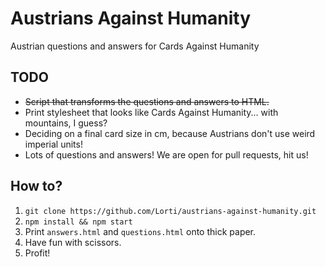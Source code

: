 # Austrians Against Humanity

Austrian questions and answers for Cards Against Humanity

## TODO
* ~~Script that transforms the questions and answers to HTML.~~
* Print stylesheet that looks like Cards Against Humanity... with mountains, I guess?
* Deciding on a final card size in cm, because Austrians don't use weird imperial units!
* Lots of questions and answers! We are open for pull requests, hit us!

## How to?
1. `git clone https://github.com/Lorti/austrians-against-humanity.git`
1. `npm install && npm start`
1. Print `answers.html` and `questions.html` onto thick paper.
1. Have fun with scissors.
1. Profit!
